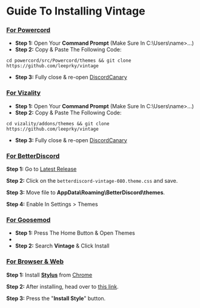 # Guide To Installing Vintage

### [For Powercord](https://powercord.dev/)

- **Step 1:** Open Your **Command Prompt** (Make Sure In C:\Users\name>...)
- **Step 2:** Copy & Paste The Following Code:

```batch
cd powercord/src/Powercord/themes && git clone https://github.com/leeprky/vintage
```

- **Step 3:** Fully close & re-open [DiscordCanary](https://discordapp.com/api/download/canary?platform=win)

### [For Vizality](https://vizality.com/)

- **Step 1:** Open Your **Command Prompt** (Make Sure In C:\Users\name>...)
- **Step 2:** Copy & Paste The Following Code:

```batch
cd vizality/addons/themes && git clone https://github.com/leeprky/vintage
```

- **Step 3:** Fully close & re-open [DiscordCanary](https://discordapp.com/api/download/canary?platform=win)

### [For BetterDiscord](https://betterdiscord.app/)

 **Step 1:** Go to [Latest Release](https://github.com/leeprky/vintage/releases) 

 **Step 2:** Click on the `betterdiscord-vintage-080.theme.css` and save.

 **Step 3:** Move file to **AppData\Roaming\BetterDiscord\themes**.
 
  **Step 4:** Enable In Settings > Themes

 ### [For Goosemod](https://goosemod.com/)

- **Step 1:** Press The Home Button & Open Themes
- 
- **Step 2:** Search **Vintage** & Click Install

### [For Browser & Web](https://github.com/leeprky/vintage/tree/main/clients/web)

   **Step 1:** Install [**Stylus**](https://add0n.com/stylus.html) from [Chrome](https://chrome.google.com/webstore/detail/stylus/clngdbkpkpeebahjckkjfobafhncgmne)

   **Step 2:** After installing, head over to [this link](https://userstyles.world/style/4556/vintage-theme).

   **Step 3:** Press the "**Install Style**" button.
